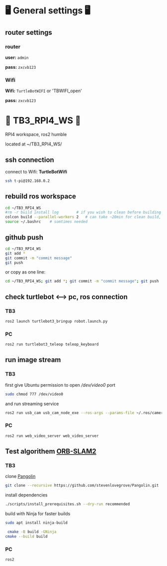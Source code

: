 <!-- https://github.com/Talzoor/TB3_RPI4_WS -->
# :desktop_computer: General settings :desktop_computer:

## router settings

### router

**user:** `admin`

**pass:** `zxcvb123`

### Wifi

**Wifi:** `TurtleBotWIFI` or 'TBWIFI_open'

**pass:** `zxcvb123`


# :robot: TB3_RPI4_WS :robot:

RPI4 workspace, ros2 humble

located at ~/TB3_RPI4_WS/

## ssh connection

connect to Wifi: **TurtleBotWifi**

```bash
ssh t-pi@192.168.0.2
```

## rebuild ros workspace

```bash
cd ~/TB3_RPI4_WS
#rm -r build install log 		# if you wish to clean before building from scratch
colcon build --parallel-workers 2 	# can take ~20min for clean build, rpi has 4 cores, using only 2 will allow ssh and such
source ~/.bashrc    # somtimes needed
```

## github push

```bash  
cd ~/TB3_RPI4_WS
git add *
git commit -m "commit message"
git push
```

or copy as one line:

```bash
cd ~/TB3_RPI4_WS; git add *; git commit -m "commit message"; git push
```

## check turtlebot <--> pc, ros connection

### TB3

```bash
ros2 launch turtlebot3_bringup robot.launch.py 
```

### PC
```bash
ros2 run turtlebot3_teleop teleop_keyboard
```

## run image stream

### TB3
first give Ubuntu permission to open _/dev/video0_ port
```bash
sudo chmod 777 /dev/video0
```

and run streaming service
```bash
ros2 run usb_cam usb_cam_node_exe --ros-args --params-file ~/.ros/camera_info/params.yaml
```

### PC
```bash
ros2 run web_video_server web_video_server
```

## Test algorithem [ORB-SLAM2](https://github.com/raulmur/ORB_SLAM2)


### TB3

clone [Pangolin](https://github.com/stevenlovegrove/Pangolin)
```bash
git clone --recursive https://github.com/stevenlovegrove/Pangolin.git
```
install dependencies
```bash
./scripts/install_prerequisites.sh --dry-run recommended
```
build with Ninja for faster builds
```bash
sudo apt install ninja-build

 cmake -B build -GNinja
cmake --build build

```

### PC
```bash
ros2 
```

